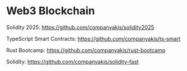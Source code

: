 # Web3 Blockchain

Solidity 2025:
https://github.com/companyakis/solidity2025

TypeScript Smart Contracts:
https://github.com/companyakis/ts-smart

Rust Bootcamp:
https://github.com/companyakis/rust-bootcamp

Solidity:
https://github.com/companyakis/solidity-fast





